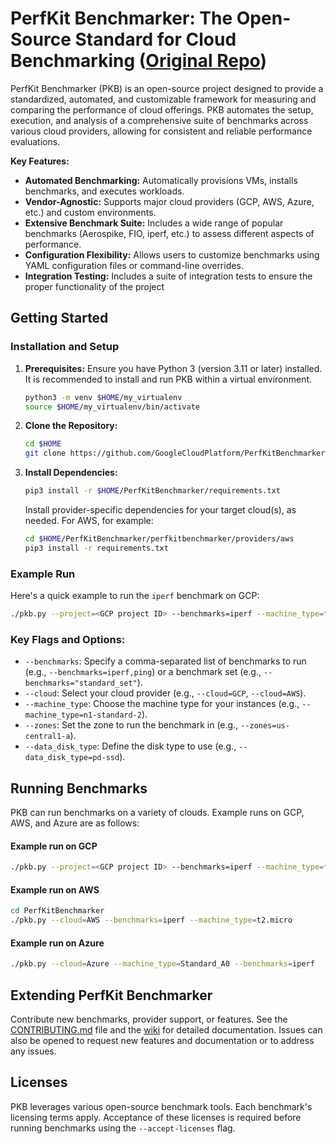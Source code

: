 # PerfKit Benchmarker: The Open-Source Standard for Cloud Benchmarking ([Original Repo](https://github.com/GoogleCloudPlatform/PerfKitBenchmarker))

PerfKit Benchmarker (PKB) is an open-source project designed to provide a standardized, automated, and customizable framework for measuring and comparing the performance of cloud offerings. PKB automates the setup, execution, and analysis of a comprehensive suite of benchmarks across various cloud providers, allowing for consistent and reliable performance evaluations.

**Key Features:**

*   **Automated Benchmarking:** Automatically provisions VMs, installs benchmarks, and executes workloads.
*   **Vendor-Agnostic:** Supports major cloud providers (GCP, AWS, Azure, etc.) and custom environments.
*   **Extensive Benchmark Suite:** Includes a wide range of popular benchmarks (Aerospike, FIO, iperf, etc.) to assess different aspects of performance.
*   **Configuration Flexibility:**  Allows users to customize benchmarks using YAML configuration files or command-line overrides.
*   **Integration Testing:** Includes a suite of integration tests to ensure the proper functionality of the project

## Getting Started

### Installation and Setup
1.  **Prerequisites:** Ensure you have Python 3 (version 3.11 or later) installed.  It is recommended to install and run PKB within a virtual environment.
    ```bash
    python3 -m venv $HOME/my_virtualenv
    source $HOME/my_virtualenv/bin/activate
    ```
2.  **Clone the Repository:**
    ```bash
    cd $HOME
    git clone https://github.com/GoogleCloudPlatform/PerfKitBenchmarker.git
    ```
3.  **Install Dependencies:**
    ```bash
    pip3 install -r $HOME/PerfKitBenchmarker/requirements.txt
    ```
    Install provider-specific dependencies for your target cloud(s), as needed.  For AWS, for example:
    ```bash
    cd $HOME/PerfKitBenchmarker/perfkitbenchmarker/providers/aws
    pip3 install -r requirements.txt
    ```

### Example Run

Here's a quick example to run the `iperf` benchmark on GCP:

```bash
./pkb.py --project=<GCP project ID> --benchmarks=iperf --machine_type=f1-micro
```

### Key Flags and Options:
*   `--benchmarks`:  Specify a comma-separated list of benchmarks to run (e.g., `--benchmarks=iperf,ping`) or a benchmark set (e.g., `--benchmarks="standard_set"`).
*   `--cloud`:  Select your cloud provider (e.g., `--cloud=GCP`, `--cloud=AWS`).
*   `--machine_type`:  Choose the machine type for your instances (e.g., `--machine_type=n1-standard-2`).
*   `--zones`:  Set the zone to run the benchmark in (e.g., `--zones=us-central1-a`).
*   `--data_disk_type`: Define the disk type to use (e.g., `--data_disk_type=pd-ssd`).

## Running Benchmarks

PKB can run benchmarks on a variety of clouds. Example runs on GCP, AWS, and Azure are as follows:

#### Example run on GCP
```bash
./pkb.py --project=<GCP project ID> --benchmarks=iperf --machine_type=f1-micro
```
#### Example run on AWS
```bash
cd PerfKitBenchmarker
./pkb.py --cloud=AWS --benchmarks=iperf --machine_type=t2.micro
```

#### Example run on Azure
```bash
./pkb.py --cloud=Azure --machine_type=Standard_A0 --benchmarks=iperf
```

## Extending PerfKit Benchmarker

Contribute new benchmarks, provider support, or features. See the [CONTRIBUTING.md](https://github.com/GoogleCloudPlatform/PerfKitBenchmarker/blob/master/CONTRIBUTING.md) file and the [wiki](https://github.com/GoogleCloudPlatform/PerfKitBenchmarker/wiki) for detailed documentation.  Issues can also be opened to request new features and documentation or to address any issues.

## Licenses

PKB leverages various open-source benchmark tools. Each benchmark's licensing terms apply.  Acceptance of these licenses is required before running benchmarks using the `--accept-licenses` flag.